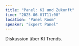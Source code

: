 ```yaml
---
title: "Panel: KI und Zukunft"
time: "2025-06-01T11:00"
location: "Panel Room"
speaker: "Expert Panel"
---
```

Diskussion über KI Trends.
